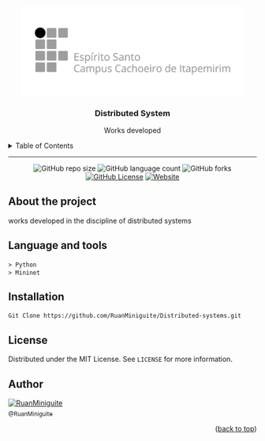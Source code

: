 <!--  
    Ruan Pezzin Miniguite
    V. 2.2 
-->

<!-- ============== HEADER ============== -->
<div align="center" id="header">
   <a href="https://github.com/RuanMiniguite"><img src="/assets/Ifes02.png" alt="Logo" width="450"></a>
  
  <h3>Distributed System</h3>
  <p>Works developed</p>
</div>


<!-- ===== SUMARIO ===== -->
<details>
  <summary>Table of Contents</summary>
  <ol>
    <li><a href="#about-the-project">About The Project</a></li>
    <li><a href="#language-and-tools">Language and tools</a></li>
    <li><a href="#installation">Installation</a></li>
    <li><a href="#license">License</a></li>
    <li><a href="#author">Author</a></li>
  </ol>
</details>

---



<!-- ============== SHIELDS ============== -->
<div align="center">

  ![GitHub repo size][GitHub repo size-shields]
  ![GitHub language count][GitHub language count-shields]
  ![GitHub forks][GitHub forks-shields]
  [![GitHub License][GitHub License-shields]][GitHub License-link]
  [![Website][Website-shields]][Website-link]
</div>



<!-- ============== ABOUT ============== -->
## About the project

<div align="center">
  <!-- <img src="/assets/ImageDefault.jpg" alt="Print" width=90% ><br><br> -->
</div>

<p>works developed in the discipline of distributed systems</p>



<!-- ============== LANGUAGE ============== -->
## Language and tools
```
> Python
> Mininet
```



<!-- ============== INSTALLATION ============== -->
## Installation

```
Git Clone https://github.com/RuanMiniguite/Distributed-systems.git
```


<!-- ============== LICENSE ============== -->
## License

Distributed under the MIT License. See `LICENSE` for more information.


<!-- ============== AUTHOR ============== -->
## Author

[<img alt="RuanMiniguite" src="https://github.com/RuanMiniguite.png?size=210" width="115"><br><sub>@RuanMiniguite</sub>](https://github.com/RuanMiniguite)


<p align="right">(<a href="#header">back to top</a>)</p>


<!-- ============== LINKs ============== -->
<!-- Alterar link -->
[Site-link]: https://github.com/RuanMiniguite/Distributed-systems
[GitHub License-link]: https://github.com/RuanMiniguite/Distributed-systems/blob/183f74b94ece7e7817980fd104e5c1b045cc40b2/LICENSE

<!-- Alterar caminho para repositorio [Template-Readme] -->
[GitHub repo size-shields]: https://img.shields.io/github/repo-size/RuanMiniguite/Distributed-systems?style=for-the-badge
[GitHub language count-shields]: https://img.shields.io/github/languages/count/RuanMiniguite/Distributed-systems?style=for-the-badge
[GitHub forks-shields]: https://img.shields.io/github/forks/RuanMiniguite/Distributed-systems?style=for-the-badge

<!-- link Shields-->
[GitHub License-shields]: https://img.shields.io/cocoapods/l/m?down_color=292929&up_color=292929&style=for-the-badge
[Site-shields]: https://img.shields.io/badge/Site-Live-292929?style=for-the-badge&logo=web&logoColor=white
[Website-link]: https://github.com/RuanMiniguite/Commit-Message
[Website-shields]: https://img.shields.io/website?down_color=292929&down_message=404&style=for-the-badge&logo=github&up_color=292929&up_message=Commit&url=https%3A%2F%2Fgithub.com%2FRuanMiniguite%2FCommit-Message
